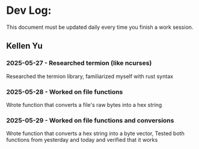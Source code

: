 # Dev Log:

This document must be updated daily every time you finish a work session.

## Kellen Yu

### 2025-05-27 - Researched termion (like ncurses)
Researched the termion library, familiarized myself with rust syntax

### 2025-05-28 - Worked on file functions
Wrote function that converts a file's raw bytes into a hex string

### 2025-05-29 - Worked on file functions and conversions
Wrote function that converts a hex string into a byte vector,
Tested both functions from yesterday and today and verified that it works
